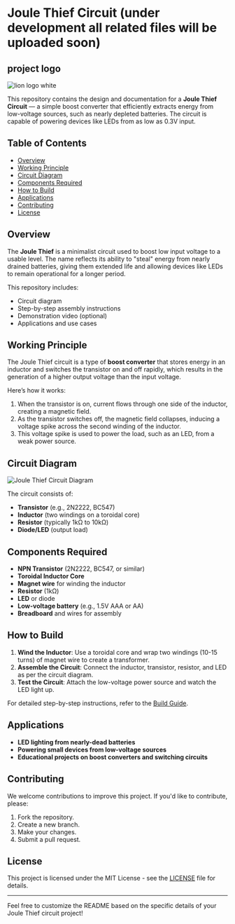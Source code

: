 # Joule Thief Circuit (under development all related files will be uploaded soon)


## project logo
![lion logo white](https://github.com/user-attachments/assets/f6729db4-06b9-4536-9885-d528c06569cd)


This repository contains the design and documentation for a **Joule Thief Circuit** — a simple boost converter that efficiently extracts energy from low-voltage sources, such as nearly depleted batteries. The circuit is capable of powering devices like LEDs from as low as 0.3V input.

## Table of Contents
- [Overview](#overview)
- [Working Principle](#working-principle)
- [Circuit Diagram](#circuit-diagram)
- [Components Required](#components-required)
- [How to Build](#how-to-build)
- [Applications](#applications)
- [Contributing](#contributing)
- [License](#license)

## Overview

The **Joule Thief** is a minimalist circuit used to boost low input voltage to a usable level. The name reflects its ability to "steal" energy from nearly drained batteries, giving them extended life and allowing devices like LEDs to remain operational for a longer period.

This repository includes:
- Circuit diagram
- Step-by-step assembly instructions
- Demonstration video (optional)
- Applications and use cases

## Working Principle

The Joule Thief circuit is a type of **boost converter** that stores energy in an inductor and switches the transistor on and off rapidly, which results in the generation of a higher output voltage than the input voltage.

Here’s how it works:
1. When the transistor is on, current flows through one side of the inductor, creating a magnetic field.
2. As the transistor switches off, the magnetic field collapses, inducing a voltage spike across the second winding of the inductor.
3. This voltage spike is used to power the load, such as an LED, from a weak power source.

## Circuit Diagram

![Joule Thief Circuit Diagram](link-to-circuit-diagram)

The circuit consists of:
- **Transistor** (e.g., 2N2222, BC547)
- **Inductor** (two windings on a toroidal core)
- **Resistor** (typically 1kΩ to 10kΩ)
- **Diode/LED** (output load)

## Components Required

- **NPN Transistor** (2N2222, BC547, or similar)
- **Toroidal Inductor Core**
- **Magnet wire** for winding the inductor
- **Resistor** (1kΩ)
- **LED** or diode
- **Low-voltage battery** (e.g., 1.5V AAA or AA)
- **Breadboard** and wires for assembly

## How to Build

1. **Wind the Inductor**: Use a toroidal core and wrap two windings (10-15 turns) of magnet wire to create a transformer.
2. **Assemble the Circuit**: Connect the inductor, transistor, resistor, and LED as per the circuit diagram.
3. **Test the Circuit**: Attach the low-voltage power source and watch the LED light up.

For detailed step-by-step instructions, refer to the [Build Guide](link-to-detailed-guide).

## Applications

- **LED lighting from nearly-dead batteries**
- **Powering small devices from low-voltage sources**
- **Educational projects on boost converters and switching circuits**

## Contributing

We welcome contributions to improve this project. If you'd like to contribute, please:
1. Fork the repository.
2. Create a new branch.
3. Make your changes.
4. Submit a pull request.

## License

This project is licensed under the MIT License - see the [LICENSE](LICENSE) file for details.

---

Feel free to customize the README based on the specific details of your Joule Thief circuit project!
